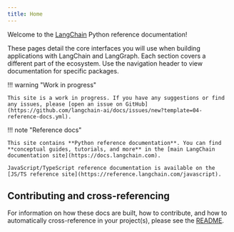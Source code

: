 ```yaml
---
title: Home
---
```


Welcome to the [LangChain](https://langchain.com) Python reference documentation!

These pages detail the core interfaces you will use when building applications with LangChain and LangGraph. Each section covers a different part of the ecosystem. Use the navigation header to view documentation for specific packages.

!!! warning "Work in progress"

    This site is a work in progress. If you have any suggestions or find any issues, please [open an issue on GitHub](https://github.com/langchain-ai/docs/issues/new?template=04-reference-docs.yml).

!!! note "Reference docs"

    This site contains **Python reference documentation**. You can find **conceptual guides, tutorials, and more** in the [main LangChain documentation site](https://docs.langchain.com).

    JavaScript/TypeScript reference documentation is available on the [JS/TS reference site](https://reference.langchain.com/javascript).

<h2>Contributing and cross-referencing</h2>

For information on how these docs are built, how to contribute, and how to automatically cross-reference in your project(s), please see the [README](https://github.com/langchain-ai/docs/blob/main/reference/python/README.md).
